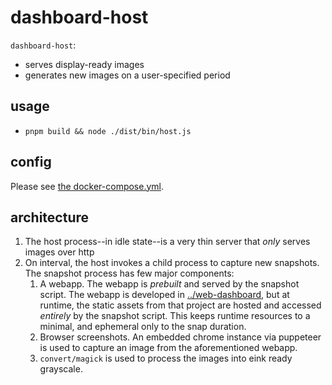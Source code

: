 # dashboard-host

`dashboard-host`:

- serves display-ready images
- generates new images on a user-specified period

## usage

- `pnpm build && node ./dist/bin/host.js`

## config

Please see [the docker-compose.yml](../../docker-compose.yml).

## architecture

1. The host process--in idle state--is a very thin server that _only_ serves
   images over http
2. On interval, the host invokes a child process to capture new snapshots. The
   snapshot process has few major components:
   1. A webapp. The webapp is _prebuilt_ and served by the snapshot script. The
      webapp is developed in [../web-dashboard](../web-dashboard/), but at
      runtime, the static assets from that project are hosted and accessed
      _entirely_ by the snapshot script. This keeps runtime resources to a
      minimal, and ephemeral only to the snap duration.
   2. Browser screenshots. An embedded chrome instance via puppeteer is used to
      capture an image from the aforementioned webapp.
   3. `convert/magick` is used to process the images into eink ready grayscale.
